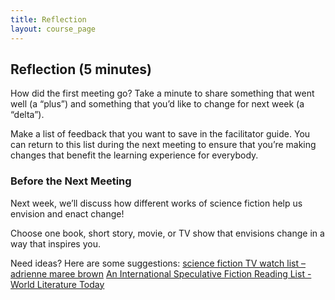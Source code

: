 ```yaml
---
title: Reflection
layout: course_page
---
```

## Reflection (5 minutes)

How did the first meeting go? Take a minute to share something that went well (a “plus”) and something that you’d like to change for next week (a “delta”). 

Make a list of feedback that you want to save in the facilitator guide. You can return to this list during the next meeting to ensure that you’re making changes that benefit the learning experience for everybody.

### Before the Next Meeting
Next week, we’ll discuss how different works of science fiction help us envision and enact change! 

Choose one book, short story, movie, or TV show that envisions change in a way that inspires you. 

Need ideas? Here are some suggestions:
[science fiction TV watch list – adrienne maree brown](https://adriennemareebrown.net/2015/02/23/science-fiction-tv-watch-list/)
[An International Speculative Fiction Reading List - World Literature Today](https://www.worldliteraturetoday.org/2018/may/international-speculative-fiction-reading-list-editors-wlt)
